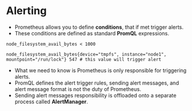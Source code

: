 # Alerting 
- Prometheus allows you to define **conditions**, that if met trigger alerts. 
- These conditions are defined as standard **PromQL** expressions.

```shell 
node_filesystem_avail_bytes < 1000 

node_filesystem_avail_bytes{device="tmpfs", instance="node1", mountpoint="/run/lock"} 547 # this value will trigger alert 
```

- What we need to know is Prometheus is only responsible for triggering alerts. 
- PromQL defines the alert trigger rules, sending alert messages, and alert message format is not the duty of Prometheus.  
- Sending alert messages responsibility is offloaded onto a separate process called **AlertManager**. 